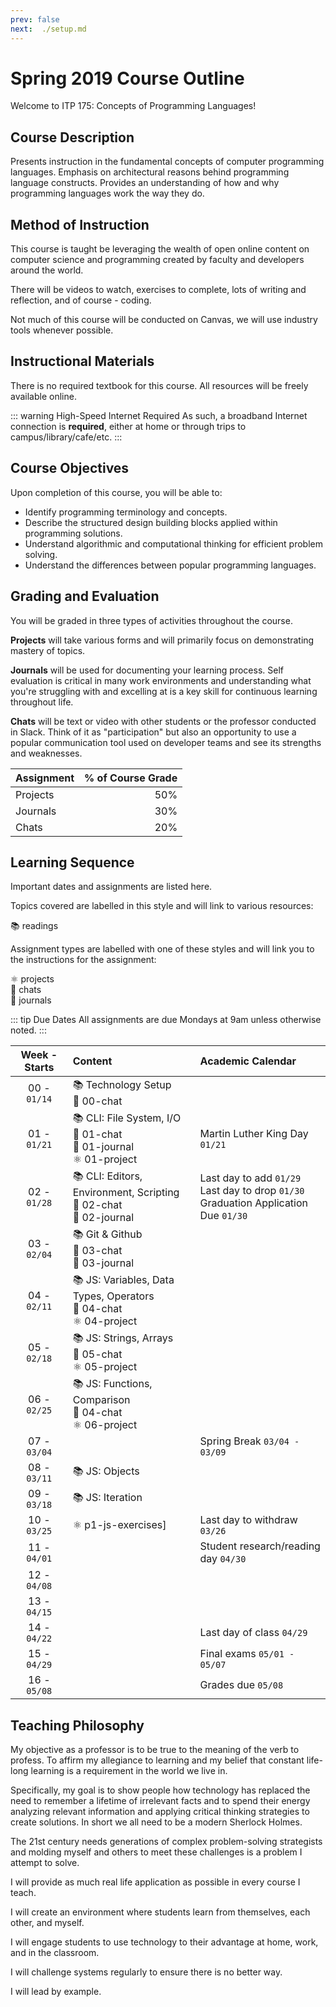 ```yaml
---
prev: false
next:  ./setup.md
---
```

# Spring 2019 Course Outline

Welcome to ITP 175: Concepts of Programming Languages!

## Course Description

Presents instruction in the fundamental concepts of computer programming languages. Emphasis on architectural reasons behind programming language constructs. Provides an understanding of how and why programming languages work the way they do.

## Method of Instruction

This course is taught be leveraging the wealth of open online content on computer science and programming created by faculty and developers around the world.

There will be videos to watch, exercises to complete, lots of writing and reflection, and of course - coding.

Not much of this course will be conducted on Canvas, we will use industry tools whenever possible.

## Instructional Materials

There is no required textbook for this course. All resources will be freely available online.

::: warning High-Speed Internet Required
As such, a broadband Internet connection is **required**, either at home or through trips to campus/library/cafe/etc.
:::

## Course Objectives

Upon completion of this course, you will be able to:

* Identify programming terminology and concepts.
* Describe the structured design building blocks applied within programming solutions.
* Understand algorithmic and computational thinking for efficient problem solving.
* Understand the differences between popular programming languages.

## Grading and Evaluation

You will be graded in three types of activities throughout the course.

**Projects** will take various forms and will primarily focus on demonstrating mastery of topics.

**Journals** will be used for documenting your learning process. Self evaluation is critical in many work environments and understanding what you're struggling with and excelling at is a key skill for continuous learning throughout life.

**Chats** will be text or video with other students or the professor conducted in Slack. Think of it as "participation" but also an opportunity to use a popular communication tool used on developer teams and see its strengths and weaknesses.

|Assignment |  % of Course Grade |
|:----------|-------------------:|
| Projects  |                50% |
| Journals  |                30% |
| Chats     |                20% |

## Learning Sequence

Important dates and assignments are listed here.

Topics covered are labelled in this style and will link to various resources:

:books: readings

Assignment types are labelled with one of these styles and will link you to the instructions for the assignment:

:atom_symbol:  projects  
:speech_balloon: chats  
:memo: journals

::: tip Due Dates
All assignments are due Mondays at 9am unless otherwise noted.
:::

| Week - Starts | Content | Academic Calendar |
|:---------------:|:-------------------|:--------|
|00 - `01/14`| :books: Technology Setup<br />:speech_balloon: 00-chat |  |
|01 - `01/21`| :books: CLI: File System, I/O<br />:speech_balloon: 01-chat<br />:memo: 01-journal<br />:atom_symbol: 01-project | Martin Luther King Day `01/21` |
|02 - `01/28`| :books: CLI: Editors, Environment, Scripting<br />:speech_balloon: 02-chat<br />:memo: 02-journal | Last day to add `01/29`<br />Last day to drop `01/30`<br />Graduation Application Due `01/30` |
|03 - `02/04`| :books: Git & Github<br />:speech_balloon: 03-chat<br />:memo: 03-journal |  |
|04 - `02/11`| :books: JS: Variables, Data Types, Operators<br />:speech_balloon: 04-chat<br />:atom_symbol: 04-project |  |
|05 - `02/18`| :books: JS: Strings, Arrays<br />:speech_balloon: 05-chat<br />:atom_symbol: 05-project |  |
|06 - `02/25`| :books: JS: Functions, Comparison<br />:speech_balloon: 04-chat <br />:atom_symbol: 06-project |  |
|07 - `03/04`| | Spring Break `03/04 - 03/09` |
|08 - `03/11`| :books: JS: Objects |  |
|09 - `03/18`| :books: JS: Iteration |  |
|10 - `03/25`| :atom_symbol: p1-js-exercises] | Last day to withdraw `03/26` |
|11 - `04/01`| | Student research/reading day `04/30` |
|12 - `04/08`| |  |
|13 - `04/15`| |  |
|14 - `04/22`| | Last day of class `04/29` |
|15 - `04/29`| | Final exams `05/01 - 05/07`|
|16 - `05/08`| | Grades due `05/08` |

## Teaching Philosophy

My objective as a professor is to be true to the meaning of the verb to profess. To affirm my allegiance to learning and my belief that constant life-long learning is a requirement in the world we live in.

Specifically, my goal is to show people how technology has replaced the need to remember a lifetime of irrelevant facts and to spend their energy analyzing relevant information and applying critical thinking strategies to create solutions. In short we all need to be a modern Sherlock Holmes.

The 21st century needs generations of complex problem-solving strategists and molding myself and others to meet these challenges is a problem I attempt to solve.

I will provide as much real life application as possible in every course I teach.

I will create an environment where students learn from themselves, each other, and myself.

I will engage students to use technology to their advantage at home, work, and in the classroom.

I will challenge systems regularly to ensure there is no better way.

I will lead by example.

[//]: # (References)
[1]: https://itp-175-fa18.github.io/0-hello-world/
[2]: https://itp-175-fa18.github.io/1-concepts-journal
[3]: https://itp-175-fa18.github.io/j2-language-differences
[4]: https://itp-175-fa18.github.io/p0-javascript/instructions
[5]: https://itp-175-fa18.github.io/p1-js-exercises/instructions.html
[:books: Technology Setup]: 1-setup.md "Technology Setup"
[8]: cli-languages.md
[9]: ./2-cli-languages.md#chat-1-digging-deeper-about-basic-commands
[10]: programming-concepts-1.md
[11]: chats/2-concepts-1.md
[12]: markup-languages.md
[13]: chats/3-markup.md
[14]: programming-concepts-2.md
[15]: chats/4-concepts-2.md
[16]: interpreted-languages.md